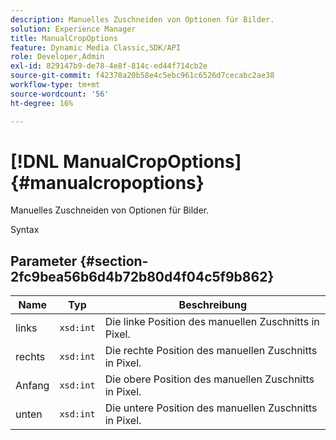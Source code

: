 ```yaml
---
description: Manuelles Zuschneiden von Optionen für Bilder.
solution: Experience Manager
title: ManualCropOptions
feature: Dynamic Media Classic,SDK/API
role: Developer,Admin
exl-id: 829147b9-de78-4e8f-814c-ed44f714cb2e
source-git-commit: f42378a20b58e4c5ebc961c6526d7cecabc2ae38
workflow-type: tm+mt
source-wordcount: '56'
ht-degree: 16%

---
```


# [!DNL ManualCropOptions]{#manualcropoptions}

Manuelles Zuschneiden von Optionen für Bilder.

Syntax

## Parameter {#section-2fc9bea56b6d4b72b80d4f04c5f9b862}

| Name | Typ | Beschreibung |
|---|---|---|
| links | `xsd:int` | Die linke Position des manuellen Zuschnitts in Pixel. |
| rechts | `xsd:int` | Die rechte Position des manuellen Zuschnitts in Pixel. |
| Anfang | `xsd:int` | Die obere Position des manuellen Zuschnitts in Pixel. |
| unten | `xsd:int` | Die untere Position des manuellen Zuschnitts in Pixel. |
